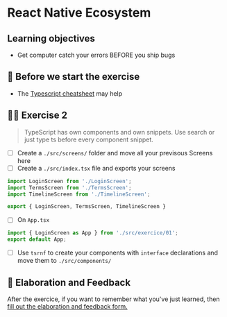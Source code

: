 # React Native Ecosystem

## Learning objectives

- Get computer catch your errors BEFORE you ship bugs

## 🥑 Before we start the exercise

- The [Typescript cheatsheet](https://github.com/typescript-cheatsheets/react) may help

## 🤸‍♀️ Exercise 2

> TypeScript has own components and own snippets. Use search or just type ts before every component snippet.

- [ ] Create a `./src/screens/` folder and move all your previsous Screens here
- [ ] Create a `./src/index.tsx` file and exports your screens
```typescript
import LoginScreen from './LoginScreen';
import TermsScreen from './TermsScreen';
import TimelineScreen from './TimelineScreen';

export { LoginScreen, TermsScreen, TimelineScreen }
```

- [ ] On `App.tsx`
```typescript
import { LoginScreen as App } from './src/exercice/01';
export default App;
```
- [ ] Use `tsrnf` to create your components with `interface` declarations and move them to `./src/components/`

## 🏅 Elaboration and Feedback

<div>
<span>After the exercice, if you want to remember what you've just learned, then </span>
<a rel="noopener noreferrer" target="_blank" href="https://airtable.com/shrBuZqOJL5UeLLF1?prefill_Name=React+Native+Ecosystem&prefill_Exercice=3">
  fill out the elaboration and feedback form.
</a>
</div>
